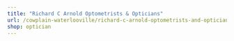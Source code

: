 ```yaml
---
title: "Richard C Arnold Optometrists & Opticians"
url: /cowplain-waterlooville/richard-c-arnold-optometrists-and-opticians/
shop: optician
---
```

